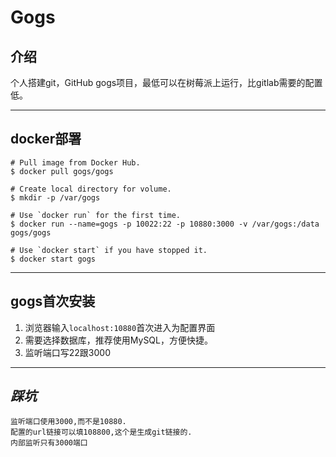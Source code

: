 # **Gogs**

## **介绍**

个人搭建git，GitHub gogs项目，最低可以在树莓派上运行，比gitlab需要的配置低。
***
## **docker部署**

    # Pull image from Docker Hub.
    $ docker pull gogs/gogs

    # Create local directory for volume.
    $ mkdir -p /var/gogs

    # Use `docker run` for the first time.
    $ docker run --name=gogs -p 10022:22 -p 10880:3000 -v /var/gogs:/data gogs/gogs

    # Use `docker start` if you have stopped it.
    $ docker start gogs
***
## **gogs首次安装**
1. 浏览器输入`localhost:10880`首次进入为配置界面
2. 需要选择数据库，推荐使用MySQL，方便快捷。
3. 监听端口写22跟3000
***
## ***踩坑***

    监听端口使用3000,而不是10880.
    配置的url链接可以填108800,这个是生成git链接的.
    内部监听只有3000端口

